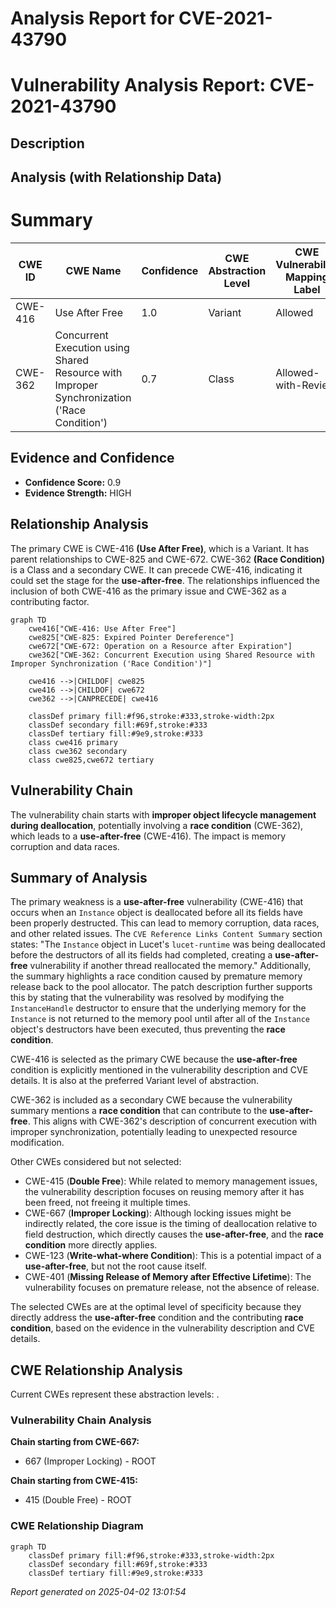 # Analysis Report for CVE-2021-43790

# Vulnerability Analysis Report: CVE-2021-43790

## Description



## Analysis (with Relationship Data)

# Summary
| CWE ID | CWE Name | Confidence | CWE Abstraction Level | CWE Vulnerability Mapping Label | CWE-Vulnerability Mapping Notes |
|---|---|---|---|---|---|
| CWE-416 | Use After Free | 1.0 | Variant | Allowed | Primary CWE |
| CWE-362 | Concurrent Execution using Shared Resource with Improper Synchronization ('Race Condition') | 0.7 | Class | Allowed-with-Review | Secondary CWE |

## Evidence and Confidence

*   **Confidence Score:** 0.9
*   **Evidence Strength:** HIGH

## Relationship Analysis
The primary CWE is CWE-416 **(Use After Free)**, which is a Variant. It has parent relationships to CWE-825 and CWE-672. CWE-362 **(Race Condition)** is a Class and a secondary CWE. It can precede CWE-416, indicating it could set the stage for the **use-after-free**. The relationships influenced the inclusion of both CWE-416 as the primary issue and CWE-362 as a contributing factor.

```mermaid
graph TD
    cwe416["CWE-416: Use After Free"]
    cwe825["CWE-825: Expired Pointer Dereference"]
    cwe672["CWE-672: Operation on a Resource after Expiration"]
    cwe362["CWE-362: Concurrent Execution using Shared Resource with Improper Synchronization ('Race Condition')"]

    cwe416 -->|CHILDOF| cwe825
    cwe416 -->|CHILDOF| cwe672
    cwe362 -->|CANPRECEDE| cwe416

    classDef primary fill:#f96,stroke:#333,stroke-width:2px
    classDef secondary fill:#69f,stroke:#333
    classDef tertiary fill:#9e9,stroke:#333
    class cwe416 primary
    class cwe362 secondary
    class cwe825,cwe672 tertiary
```

## Vulnerability Chain
The vulnerability chain starts with **improper object lifecycle management during deallocation**, potentially involving a **race condition** (CWE-362), which leads to a **use-after-free** (CWE-416). The impact is memory corruption and data races.

## Summary of Analysis
The primary weakness is a **use-after-free** vulnerability (CWE-416) that occurs when an `Instance` object is deallocated before all its fields have been properly destructed. This can lead to memory corruption, data races, and other related issues. The `CVE Reference Links Content Summary` section states: "The `Instance` object in Lucet's `lucet-runtime` was being deallocated before the destructors of all its fields had completed, creating a **use-after-free** vulnerability if another thread reallocated the memory." Additionally, the summary highlights a race condition caused by premature memory release back to the pool allocator. The patch description further supports this by stating that the vulnerability was resolved by modifying the `InstanceHandle` destructor to ensure that the underlying memory for the `Instance` is not returned to the memory pool until after all of the `Instance` object's destructors have been executed, thus preventing the **race condition**.

CWE-416 is selected as the primary CWE because the **use-after-free** condition is explicitly mentioned in the vulnerability description and CVE details. It is also at the preferred Variant level of abstraction.

CWE-362 is included as a secondary CWE because the vulnerability summary mentions a **race condition** that can contribute to the **use-after-free**. This aligns with CWE-362's description of concurrent execution with improper synchronization, potentially leading to unexpected resource modification.

Other CWEs considered but not selected:

*   CWE-415 (**Double Free**): While related to memory management issues, the vulnerability description focuses on reusing memory after it has been freed, not freeing it multiple times.
*   CWE-667 (**Improper Locking**): Although locking issues might be indirectly related, the core issue is the timing of deallocation relative to field destruction, which directly causes the **use-after-free**, and the **race condition** more directly applies.
*   CWE-123 (**Write-what-where Condition**): This is a potential impact of a **use-after-free**, but not the root cause itself.
*   CWE-401 (**Missing Release of Memory after Effective Lifetime**): The vulnerability focuses on premature release, not the absence of release.

The selected CWEs are at the optimal level of specificity because they directly address the **use-after-free** condition and the contributing **race condition**, based on the evidence in the vulnerability description and CVE details.


## CWE Relationship Analysis

Current CWEs represent these abstraction levels: .


### Vulnerability Chain Analysis

**Chain starting from CWE-667:**
- 667 (Improper Locking) - ROOT


**Chain starting from CWE-415:**
- 415 (Double Free) - ROOT



### CWE Relationship Diagram

```mermaid
graph TD
    classDef primary fill:#f96,stroke:#333,stroke-width:2px
    classDef secondary fill:#69f,stroke:#333
    classDef tertiary fill:#9e9,stroke:#333
```



*Report generated on 2025-04-02 13:01:54*
